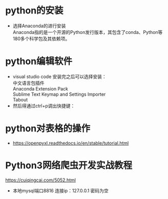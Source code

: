 # python的安装
* 选择Anaconda的进行安装  
Anaconda指的是一个开源的Python发行版本，其包含了conda、Python等180多个科学包及其依赖项。

# python编辑软件
*  visual studio code
    安装完之后可以选择安装：  
        中文语言包插件  
        Anaconda Extension Pack  
        Sublime Text Keymap and Settings Importer  
        Tabout
* 然后得通过ctrl+p调出快捷键：
        
# python对表格的操作
* https://openpyxl.readthedocs.io/en/stable/tutorial.html

# Python3网络爬虫开发实战教程
https://cuiqingcai.com/5052.html

* 本地mysql端口8816 连接ip：127.0.0.1 密码为空
